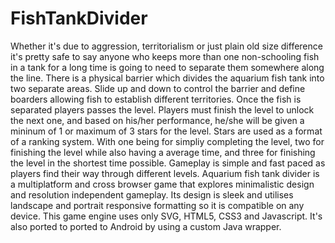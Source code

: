 FishTankDivider
===============

Whether it's due to aggression, territorialism or just plain old size difference it's pretty safe to say anyone who keeps more than one non-schooling fish in a tank for a long time is going to need to separate them somewhere along the line.  There is a physical barrier which divides the aquarium fish tank into two separate areas. Slide up and down to control the barrier and define boarders allowing fish to establish different territories. Once the fish is separated players passes the level. Players must finish the level to unlock the next one, and based on his/her performance, he/she will be given a mininum of 1 or maximum of 3 stars for the level. Stars are used as a format of a ranking system. With one being for simpliy completing the level, two for finishing the level while also having a average time, and three for finishing the level in the shortest time possible.  Gameplay is simple and fast paced as players find their way through different levels.  Aquarium fish tank divider is a multiplatform and cross browser game that explores minimalistic design and resolution independent gameplay. Its design is sleek and utilises landscape and portrait responsive formatting so it is compatible on any device. This game engine uses only SVG, HTML5, CSS3 and Javascript. It's also ported to ported to Android by using a custom Java wrapper.
